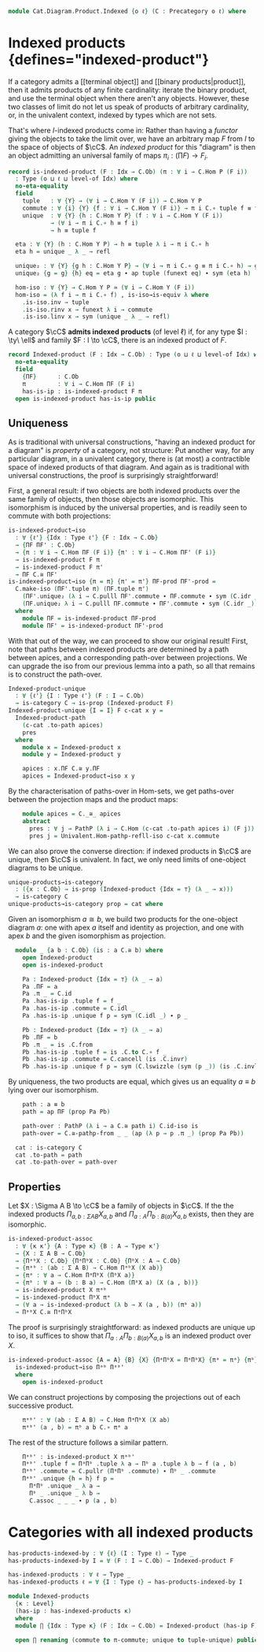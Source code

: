 <!--
```agda
open import Cat.Instances.Shape.Terminal
open import Cat.Univalent
open import Cat.Prelude
```
-->

```agda
module Cat.Diagram.Product.Indexed {o ℓ} (C : Precategory o ℓ) where
```

<!--
```agda
import Cat.Reasoning C as C
private variable
  o' ℓ' : Level
  Idx : Type ℓ'
  A B P : C.Ob
```
-->

# Indexed products {defines="indexed-product"}

If a category admits a [[terminal object]] and [[binary
products|product]], then it admits products of any finite cardinality:
iterate the binary product, and use the terminal object when there
aren't any objects. However, these two classes of limit do not let us
speak of products of arbitrary cardinality, or, in the univalent
context, indexed by types which are not sets.

That's where $I$-indexed products come in: Rather than having a
_functor_ giving the objects to take the limit over, we have an
arbitrary map $F$ from $I$ to the space of objects of $\cC$. An _indexed
product_ for this "diagram" is then an object admitting an universal
family of maps $\pi_i : (\prod F) \to F_i$.

```agda
record is-indexed-product (F : Idx → C.Ob) (π : ∀ i → C.Hom P (F i))
  : Type (o ⊔ ℓ ⊔ level-of Idx) where
  no-eta-equality
  field
    tuple   : ∀ {Y} → (∀ i → C.Hom Y (F i)) → C.Hom Y P
    commute : ∀ {i} {Y} {f : ∀ i → C.Hom Y (F i)} → π i C.∘ tuple f ≡ f i
    unique  : ∀ {Y} {h : C.Hom Y P} (f : ∀ i → C.Hom Y (F i))
            → (∀ i → π i C.∘ h ≡ f i)
            → h ≡ tuple f

  eta : ∀ {Y} (h : C.Hom Y P) → h ≡ tuple λ i → π i C.∘ h
  eta h = unique _ λ _ → refl

  unique₂ : ∀ {Y} {g h : C.Hom Y P} → (∀ i → π i C.∘ g ≡ π i C.∘ h) → g ≡ h
  unique₂ {g = g} {h} eq = eta g ∙ ap tuple (funext eq) ∙ sym (eta h)

  hom-iso : ∀ {Y} → C.Hom Y P ≃ (∀ i → C.Hom Y (F i))
  hom-iso = (λ f i → π i C.∘ f) , is-iso→is-equiv λ where
    .is-iso.inv → tuple
    .is-iso.rinv x → funext λ i → commute
    .is-iso.linv x → sym (unique _ λ _ → refl)
```

A category $\cC$ **admits indexed products** (of level $\ell$) if,
for any type $I : \ty\ \ell$ and family $F : I \to \cC$, there is an
indexed product of $F$.

```agda
record Indexed-product (F : Idx → C.Ob) : Type (o ⊔ ℓ ⊔ level-of Idx) where
  no-eta-equality
  field
    {ΠF}      : C.Ob
    π         : ∀ i → C.Hom ΠF (F i)
    has-is-ip : is-indexed-product F π
  open is-indexed-product has-is-ip public
```

<!--
```agda
module _ {ℓ'} {I : Type ℓ'} (F : I → C .Precategory.Ob) (ip : Indexed-product F) where
  private module ip = Indexed-product ip

  tuple∘ : ∀ {A B} (f : ∀ i → C.Hom B (F i))
          {g : C.Hom A B}
        → ip.tuple f C.∘ g ≡ ip.tuple λ i → f i C.∘ g
  tuple∘ f = ip.unique _ λ i → C.pulll ip.commute

Indexed-product-≃
  : ∀ {ℓ ℓ'} {I : Type ℓ} {J : Type ℓ'} → (e : I ≃ J)
  → {F : I → C.Ob} → Indexed-product (F ⊙ Equiv.from e) → Indexed-product F
Indexed-product-≃ e {F} p = λ where
  .ΠF → p .ΠF
  .π j → C.to (path→iso (ap F (e.η _))) C.∘ p .π (e.to j)
  .has-is-ip .tuple f → p .tuple (f ⊙ e.from)
  .has-is-ip .commute {f = f} →
    C.pullr (p .commute) ∙ from-pathp-to C _ (ap f (e.η _))
  .has-is-ip .unique f comm → p .unique _ λ j →
      ap (C._∘ _) (sym (from-pathp-to C _ (ap (p .π) (e.ε j)))
                  ∙ ap (λ z → C.to (path→iso (ap F z)) C.∘ p .π _) (e.zag j))
    ∙ comm (e.from j)
    where
      open Indexed-product
      open is-indexed-product
      module e = Equiv e

Lift-Indexed-product
  : ∀ {ℓ} ℓ' → {I : Type ℓ} → {F : I → C.Ob}
  → Indexed-product {Idx = Lift ℓ' I} (F ⊙ lower)
  → Indexed-product F
Lift-Indexed-product _ {F = F} ip = mk where
  open Indexed-product
  open is-indexed-product
  module i = Indexed-product ip

  mk : Indexed-product F
  mk .ΠF = i.ΠF
  mk .π i = i.π (lift i)
  mk .has-is-ip .tuple x = i.tuple (λ j → x (j .lower))
  mk .has-is-ip .commute = i.commute
  mk .has-is-ip .unique p q = i.unique _ (λ i → q (i .lower))

is-indexed-product-is-prop
  : ∀ {ℓ'} {Idx : Type ℓ'}
  → {F : Idx → C.Ob} {ΠF : C.Ob} {π : ∀ idx → C.Hom ΠF (F idx)}
  → is-prop (is-indexed-product F π)
is-indexed-product-is-prop {Idx = Idx} {F = F} {ΠF = ΠF} {π = π} P Q = path where
  open is-indexed-product

  p : ∀ {X} → (f : (i : Idx) → C.Hom X (F i)) → P .tuple f ≡ Q .tuple f
  p f = Q .unique f (λ idx → P .commute)

  path : P ≡ Q
  path i .tuple f = p f i
  path i .commute {i = idx} {f = f} =
    is-prop→pathp (λ i → C.Hom-set _ _ (π idx C.∘ p f i) (f idx))
      (P .commute)
      (Q .commute) i
  path i .unique {h = h} f q =
      is-prop→pathp (λ i → C.Hom-set _ _ h (p f i))
        (P .unique f q)
        (Q .unique f q) i

module _ {ℓ'} {Idx : Type ℓ'} {F : Idx → C.Ob} {P P' : Indexed-product F} where
  private
    module P = Indexed-product P
    module P' = Indexed-product P'

  Indexed-product-path
    : (p : P.ΠF ≡ P'.ΠF)
    → (∀ idx → PathP (λ i → C.Hom (p i) (F idx)) (P.π idx) (P'.π idx))
    → P ≡ P'
  Indexed-product-path p q i .Indexed-product.ΠF = p i
  Indexed-product-path p q i .Indexed-product.π idx = q idx i
  Indexed-product-path p q i .Indexed-product.has-is-ip =
    is-prop→pathp (λ i → is-indexed-product-is-prop {ΠF = p i} {π = λ idx → q idx i})
      P.has-is-ip
      P'.has-is-ip i
```
-->

## Uniqueness

As is traditional with universal constructions, "having an indexed
product for a diagram" is _property_ of a category, not structure: Put
another way, for any particular diagram, in a univalent category, there
is (at most) a contractible space of indexed products of that diagram.
And again as is traditional with universal constructions, the proof is
surprisingly straightforward!

First, a general result: if two objects are both indexed products over the
same family of objects, then those objects are isomorphic. This isomorphism
is induced by the universal properties, and is readily seen to commute
with both projections:

```agda
is-indexed-product→iso
  : ∀ {ℓ'} {Idx : Type ℓ'} {F : Idx → C.Ob}
  → {ΠF ΠF' : C.Ob}
  → {π : ∀ i → C.Hom ΠF (F i)} {π' : ∀ i → C.Hom ΠF' (F i)}
  → is-indexed-product F π
  → is-indexed-product F π'
  → ΠF C.≅ ΠF'
is-indexed-product→iso {π = π} {π' = π'} ΠF-prod ΠF'-prod =
  C.make-iso (ΠF'.tuple π) (ΠF.tuple π')
    (ΠF'.unique₂ (λ i → C.pulll ΠF'.commute ∙ ΠF.commute ∙ sym (C.idr _)))
    (ΠF.unique₂ λ i → C.pulll ΠF.commute ∙ ΠF'.commute ∙ sym (C.idr _))
  where
    module ΠF = is-indexed-product ΠF-prod
    module ΠF' = is-indexed-product ΠF'-prod

```

<!--
```agda
Indexed-product→iso
  : ∀ {ℓ'} {Idx : Type ℓ'} {F : Idx → C.Ob}
  → (P P' : Indexed-product F)
  → Indexed-product.ΠF P C.≅ Indexed-product.ΠF P'
Indexed-product→iso P P' =
  is-indexed-product→iso
    (Indexed-product.has-is-ip P)
    (Indexed-product.has-is-ip P')
```
-->

With that out of the way, we can proceed to show our original result!
First, note that paths between indexed products are determined by a
path between apices, and a corresponding path-over between projections.
We can upgrade the iso from our previous lemma into a path, so all that
remains is to construct the path-over.

```agda
Indexed-product-unique
  : ∀ {ℓ'} {I : Type ℓ'} (F : I → C.Ob)
  → is-category C → is-prop (Indexed-product F)
Indexed-product-unique {I = I} F c-cat x y =
  Indexed-product-path
    (c-cat .to-path apices)
    pres
  where
    module x = Indexed-product x
    module y = Indexed-product y

    apices : x.ΠF C.≅ y.ΠF
    apices = Indexed-product→iso x y
```

By the characterisation of paths-over in Hom-sets, we get paths-over
between the projection maps and the product maps:

```agda
    module apices = C._≅_ apices
    abstract
      pres : ∀ j → PathP (λ i → C.Hom (c-cat .to-path apices i) (F j)) (x.π j) (y.π j)
      pres j = Univalent.Hom-pathp-refll-iso c-cat x.commute
```

We can also prove the converse direction: if indexed products in $\cC$ are unique,
then $\cC$ is univalent. In fact, we only need limits of one-object diagrams to be
unique.

```agda
unique-products→is-category
  : ({x : C.Ob} → is-prop (Indexed-product {Idx = ⊤} (λ _ → x)))
  → is-category C
unique-products→is-category prop = cat where
```

Given an isomorphism $a \cong b$, we build two products for the one-object diagram $a$:
one with apex $a$ itself and identity as projection, and one with apex $b$ and the
given isomorphism as projection.

```agda
  module _ {a b : C.Ob} (is : a C.≅ b) where
    open Indexed-product
    open is-indexed-product

    Pa : Indexed-product {Idx = ⊤} (λ _ → a)
    Pa .ΠF = a
    Pa .π _ = C.id
    Pa .has-is-ip .tuple f = f _
    Pa .has-is-ip .commute = C.idl _
    Pa .has-is-ip .unique f p = sym (C.idl _) ∙ p _

    Pb : Indexed-product {Idx = ⊤} (λ _ → a)
    Pb .ΠF = b
    Pb .π _ = is .C.from
    Pb .has-is-ip .tuple f = is .C.to C.∘ f _
    Pb .has-is-ip .commute = C.cancell (is .C.invr)
    Pb .has-is-ip .unique f p = sym (C.lswizzle (sym (p _)) (is .C.invl))
```

By uniqueness, the two products are equal, which gives us an equality $a \equiv b$
lying over our isomorphism.

```agda
    path : a ≡ b
    path = ap ΠF (prop Pa Pb)

    path-over : PathP (λ i → a C.≅ path i) C.id-iso is
    path-over = C.≅-pathp-from _ _ (ap (λ p → p .π _) (prop Pa Pb))

  cat : is-category C
  cat .to-path = path
  cat .to-path-over = path-over
```

## Properties

Let $X : \Sigma A B \to \cC$ be a family of objects in $\cC$. If the
the indexed products $\Pi_{a, b : \Sigma A B} X_{a,b}$ and
$\Pi_{a : A} \Pi_{b : B(a)} X_{a, b}$ exists, then they are isomorphic.

```agda
is-indexed-product-assoc
  : ∀ {κ κ'} {A : Type κ} {B : A → Type κ'}
  → {X : Σ A B → C.Ob}
  → {ΠᵃᵇX : C.Ob} {ΠᵃΠᵇX : C.Ob} {ΠᵇX : A → C.Ob}
  → {πᵃᵇ : (ab : Σ A B) → C.Hom ΠᵃᵇX (X ab)}
  → {πᵃ : ∀ a → C.Hom ΠᵃΠᵇX (ΠᵇX a)}
  → {πᵇ : ∀ a → (b : B a) → C.Hom (ΠᵇX a) (X (a , b))}
  → is-indexed-product X πᵃᵇ
  → is-indexed-product ΠᵇX πᵃ
  → (∀ a → is-indexed-product (λ b → X (a , b)) (πᵇ a))
  → ΠᵃᵇX C.≅ ΠᵃΠᵇX
```

The proof is surprisingly straightforward: as indexed products are
unique up to iso, it suffices to show that $\Pi_{a : A} \Pi_{b : B(a)} X_{a, b}$
is an indexed product over $X$.

```agda
is-indexed-product-assoc {A = A} {B} {X} {ΠᵃΠᵇX = ΠᵃΠᵇX} {πᵃ = πᵃ} {πᵇ} Πᵃᵇ ΠᵃΠᵇ Πᵇ =
  is-indexed-product→iso Πᵃᵇ Πᵃᵇ'
  where
    open is-indexed-product
```

We can construct projections by composing the projections out of each
successive product.

```agda
    πᵃᵇ' : ∀ (ab : Σ A B) → C.Hom ΠᵃΠᵇX (X ab)
    πᵃᵇ' (a , b) = πᵇ a b C.∘ πᵃ a
```

The rest of the structure follows a similar pattern.

```agda
    Πᵃᵇ' : is-indexed-product X πᵃᵇ'
    Πᵃᵇ' .tuple f = ΠᵃΠᵇ .tuple λ a → Πᵇ a .tuple λ b → f (a , b)
    Πᵃᵇ' .commute = C.pullr (ΠᵃΠᵇ .commute) ∙ Πᵇ _ .commute
    Πᵃᵇ' .unique {h = h} f p =
      ΠᵃΠᵇ .unique _ λ a →
      Πᵇ _ .unique _ λ b →
      C.assoc _ _ _ ∙ p (a , b)
```

# Categories with all indexed products

```agda
has-products-indexed-by : ∀ {ℓ} (I : Type ℓ) → Type _
has-products-indexed-by I = ∀ (F : I → C.Ob) → Indexed-product F

has-indexed-products : ∀ ℓ → Type _
has-indexed-products ℓ = ∀ {I : Type ℓ} → has-products-indexed-by I

module Indexed-products
  {κ : Level}
  (has-ip : has-indexed-products κ)
  where
  module ∏ {Idx : Type κ} (F : Idx → C.Ob) = Indexed-product (has-ip F)

  open ∏ renaming (commute to π-commute; unique to tuple-unique) public
```
